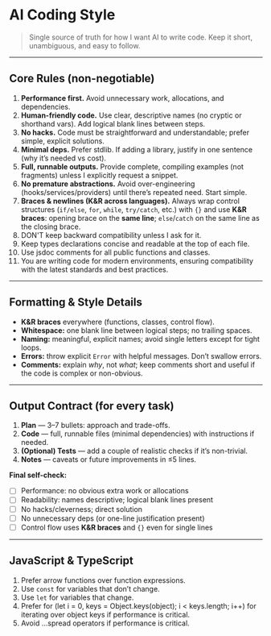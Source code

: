 # AI Coding Style

> Single source of truth for how I want AI to write code. Keep it short, unambiguous, and easy to follow.

---

## Core Rules (non-negotiable)
1. **Performance first.** Avoid unnecessary work, allocations, and dependencies.
2. **Human-friendly code.** Use clear, descriptive names (no cryptic or shorthand vars). Add logical blank lines between steps.
3. **No hacks.** Code must be straightforward and understandable; prefer simple, explicit solutions.
4. **Minimal deps.** Prefer stdlib. If adding a library, justify in one sentence (why it’s needed vs cost).
5. **Full, runnable outputs.** Provide complete, compiling examples (not fragments) unless I explicitly request a snippet.
6. **No premature abstractions.** Avoid over-engineering (hooks/services/providers) until there’s repeated need. Start simple.
7. **Braces & newlines (K&R across languages).** Always wrap control structures (`if/else`, `for`, `while`, `try/catch`, etc.) with `{}` and use **K&R braces**: opening brace on the **same line**; `else`/`catch` on the same line as the closing brace.
8. DON'T keep backward compatibility unless I ask for it.
9. Keep types declarations concise and readable at the top of each file.
10. Use jsdoc comments for all public functions and classes.
11. You are writing code for modern environments, ensuring compatibility with the latest standards and best practices.

---

## Formatting & Style Details
- **K&R braces** everywhere (functions, classes, control flow).
- **Whitespace:** one blank line between logical steps; no trailing spaces.
- **Naming:** meaningful, explicit names; avoid single letters except for tight loops.
- **Errors:** throw explicit `Error` with helpful messages. Don’t swallow errors.
- **Comments:** explain *why*, not *what*; keep comments short and useful if the code is complex or non-obvious.

---

## Output Contract (for every task)
1. **Plan** — 3–7 bullets: approach and trade-offs.
2. **Code** — full, runnable files (minimal dependencies) with instructions if needed.
3. **(Optional) Tests** — add a couple of realistic checks if it’s non-trivial.
4. **Notes** — caveats or future improvements in ≤5 lines.

**Final self-check:**
- [ ] Performance: no obvious extra work or allocations
- [ ] Readability: names descriptive; logical blank lines present
- [ ] No hacks/cleverness; direct solution
- [ ] No unnecessary deps (or one-line justification present)
- [ ] Control flow uses **K&R braces** and `{}` even for single lines

---

## JavaScript & TypeScript

1. Prefer arrow functions over function expressions.
2. Use `const` for variables that don’t change.
3. Use `let` for variables that change.
4. Prefer for (let i = 0, keys = Object.keys(object); i < keys.length; i++) for iterating over object keys if performance is critical.
5. Avoid ...spread operators if performance is critical.
